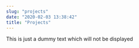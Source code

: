 ```yaml
---
slug: "projects"
date: "2020-02-03 13:38:42"
title: "Projects"
---
```


This is just a dummy text which will not be displayed

